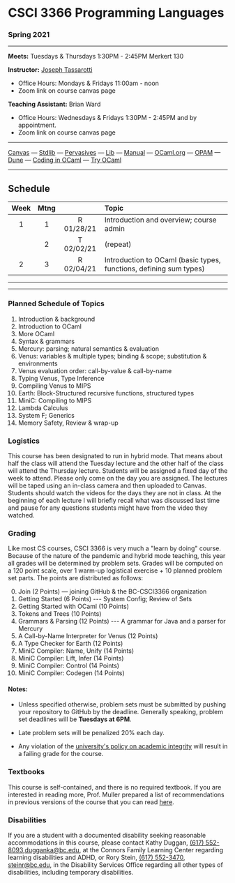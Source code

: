 # CSCI 3366 Programming Languages

### Spring 2021

---

**Meets:** Tuesdays & Thursdays 1:30PM - 2:45PM Merkert 130

**Instructor:** [Joseph Tassarotti](http://www.cs.bc.edu/~tassarot/)
+ Office Hours: Mondays & Fridays 11:00am - noon
+ Zoom link on course canvas page

**Teaching Assistant:** Brian Ward
+ Office Hours: Wednesdays & Fridays 1:30PM - 2:45PM and by appointment.
+ Zoom link on course canvas page
---

[Canvas](https://bostoncollege.instructure.com/courses/1615476/gradebook)  — [Stdlib](http://caml.inria.fr/pub/docs/manual-ocaml/stdlib.html) — [Pervasives](http://caml.inria.fr/pub/docs/manual-ocaml/libref/Pervasives.html) — [Lib](./resources/lib.md) — [Manual](http://caml.inria.fr/pub/docs/manual-ocaml/index.html) — [OCaml.org](https://ocaml.org/) — [OPAM](https://opam.ocaml.org/) — [Dune](https://dune.build/) — [Coding in OCaml](https://www.cs.cornell.edu/courses/cs3110/2019fa/textbook/) — [Try OCaml](https://try.ocamlpro.com/) 

---

## Schedule

|                    Week                     | Mtng |            | Topic                                                        |
| :-----------------------------------------: | :--: | :--------: | :----------------------------------------------------------- |
| 1 |  1   | R 01/28/21 | Introduction and overview; course admin |
|   |  2   | T 02/02/21 | (repeat) |
| 2 |  3   | R 02/04/21 | Introduction to OCaml (basic types, functions, defining sum types) |


---

---

### Planned Schedule of Topics

1. Introduction & background
2. Introduction to OCaml
3. More OCaml
4. Syntax & grammars
5. Mercury: parsing; natural semantics & evaluation
6. Venus: variables & multiple types; binding & scope; substitution & environments
7. Venus evaluation order: call-by-value & call-by-name
8. Typing Venus, Type Inference
9. Compiling Venus to MIPS
10. Earth: Block-Structured recursive functions, structured types
11. MiniC: Compiling to MIPS
12. Lambda Calculus
13. System F; Generics
14. Memory Safety, Review & wrap-up

### Logistics

This course has been designated to run in hybrid mode. That means about half the
class will attend the Tuesday lecture and the other half of the class will
attend the Thursday lecture. Students will be assigned a fixed day of the week
to attend. Please only come on the day you are assigned.  The lectures will be
taped using an in-class camera and then uploaded to Canvas. Students should
watch the videos for the days they are not in class. At the beginning of each
lecture I will briefly recall what was discussed last time and pause for any
questions students might have from the video they watched.

### Grading

Like most CS courses, CSCI 3366 is very much a "learn by doing" course. Because of the nature of the pandemic and hybrid mode teaching, this year all grades will be determined by problem sets. Grades will be computed on a 120 point scale, over 1 warm-up logistical exercise + 10 planned problem set parts. The points are distributed as follows:

0. Join (2 Points) — joining GitHub & the BC-CSCI3366 organization
1. Getting Started (6 Points) --- System Config; Review of Sets
2. Getting Started with OCaml (10 Points)
3. Tokens and Trees (10 Points)
4. Grammars & Parsing (12 Points) --- A grammar for Java and a parser for Mercury
5. A Call-by-Name Interpreter for Venus (12 Points)
6. A Type Checker for Earth (12 Points)
7. MiniC Compiler: Name, Unify (14 Points)
8. MiniC Compiler: Lift, Infer (14 Points)
9. MiniC Compiler: Control (14 Points)
10. MiniC Compiler: Codegen (14 Points)

#### Notes:

+ Unless specified otherwise, problem sets must be submitted by pushing your repository to GitHub by the deadline. Generally speaking, problem set deadlines will be **Tuesdays at 6PM**.

+ Late problem sets will be penalized 20% each day.
+ Any violation of the [university's policy on academic integrity](http://www.bc.edu/offices/stserv/academic/integrity.html) will result in a failing grade for the course.

### Textbooks

This course is self-contained, and there is no required textbook. If you are interested in reading more, Prof. Muller prepared a list of recommendations in previous versions of the course that you can read [here](./resources/textbooks.md).

### Disabilities

If you are a student with a documented disability seeking reasonable accommodations in this course, please contact Kathy Duggan, [(617) 552-8093](tel:(617)%20552-8093),[dugganka@bc.edu](mailto:dugganka@bc.edu), at the Connors Family Learning Center regarding learning disabilities and ADHD, or Rory Stein, [(617) 552-3470](tel:(617)%20552-3470), [steinr@bc.edu](mailto:steinr@bc.edu), in the Disability Services Office regarding all other types of disabilities, including temporary disabilities.
